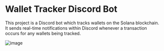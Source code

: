 # Wallet Tracker Discord Bot

This project is a Discord bot which tracks wallets on the Solana blockchain. It sends real-time notifications within Discord whenever a transaction occurs for any wallets being tracked.

![image](https://github.com/user-attachments/assets/bf567862-9fd7-42e6-8919-5d2ffc4f96ab)


